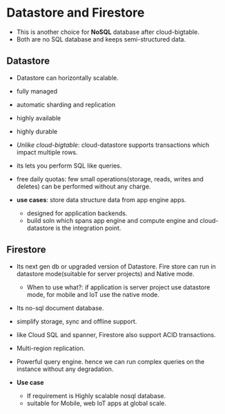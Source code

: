 # Datastore and Firestore

- This is another choice for **NoSQL** database after cloud-bigtable.
- Both are no SQL database and keeps semi-structured data.

## Datastore

- Datastore can horizontally scalable.
- fully managed
- automatic sharding and replication
- highly available
- highly durable
- *Unlike cloud-bigtable*: cloud-datastore supports transactions which impact multiple rows.
- its lets you perform SQL like queries.
- free daily quotas: few small operations(storage, reads, writes and deletes) can be performed without any charge.

- **use cases**: store data structure data from app engine apps.
  - designed for application backends.
  - build soln which spans app engine and compute engine and cloud-datastore is the integration point.
  
## Firestore

- Its next gen db or upgraded version of Datastore. Fire store can run in datastore mode(suitable for server projects) and Native mode.
  - When to use what?: if application is server project use datastore mode, for mobile and IoT use the native mode.
- Its no-sql document database.
- simplify storage, sync and offline support.
- like Cloud SQL and spanner, Firestore also support ACID transactions.
- Multi-region replication.
- Powerful query engine. hence we can run complex queries on the instance without any degradation.

- **Use case**
  - If requirement is Highly scalable nosql database.
  - suitable for Mobile, web IoT apps at global scale.
